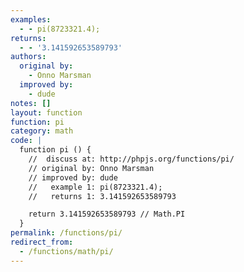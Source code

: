 ```yaml
---
examples:
  - - pi(8723321.4);
returns:
  - - '3.141592653589793'
authors:
  original by:
    - Onno Marsman
  improved by:
    - dude
notes: []
layout: function
function: pi
category: math
code: |
  function pi () {
    //  discuss at: http://phpjs.org/functions/pi/
    // original by: Onno Marsman
    // improved by: dude
    //   example 1: pi(8723321.4);
    //   returns 1: 3.141592653589793

    return 3.141592653589793 // Math.PI
  }
permalink: /functions/pi/
redirect_from:
  - /functions/math/pi/
---
```


<!-- WARNING! This file is auto generated by `npm run web:inject`, do not edit by hand -->
